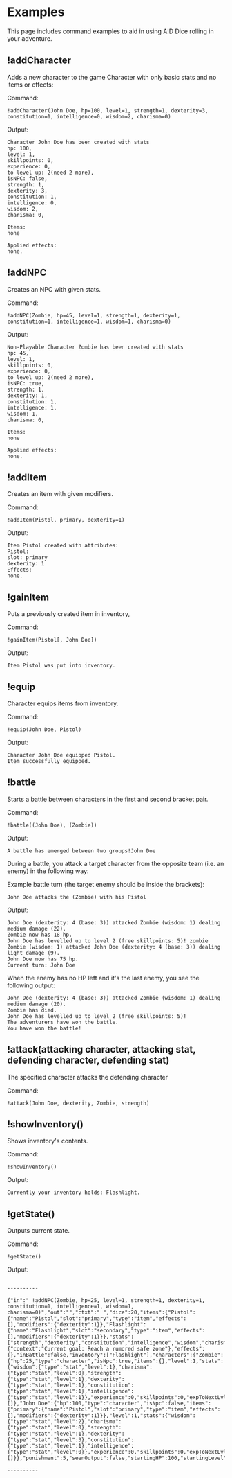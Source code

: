 # Examples

This page includes command examples to aid in using AID Dice rolling in your adventure.


## !addCharacter
Adds a new character to the game
Character with only basic stats and no items or effects:

Command: 
```
!addCharacter(John Doe, hp=100, level=1, strength=1, dexterity=3, constitution=1, intelligence=0, wisdom=2, charisma=0)
```

Output:
```
Character John Doe has been created with stats
hp: 100,
level: 1,
skillpoints: 0,
experience: 0,
to level up: 2(need 2 more),
isNPC: false,
strength: 1,
dexterity: 3,
constitution: 1,
intelligence: 0,
wisdom: 2,
charisma: 0,

Items:
none

Applied effects:
none.
```

## !addNPC
Creates an NPC with given stats.

Command:

```
!addNPC(Zombie, hp=45, level=1, strength=1, dexterity=1, constitution=1, intelligence=1, wisdom=1, charisma=0)
```

Output:
```
Non-Playable Character Zombie has been created with stats
hp: 45,
level: 1,
skillpoints: 0,
experience: 0,
to level up: 2(need 2 more),
isNPC: true,
strength: 1,
dexterity: 1,
constitution: 1,
intelligence: 1,
wisdom: 1,
charisma: 0,

Items:
none

Applied effects:
none.
```


## !addItem
Creates an item with given modifiers.

Command:

```
!addItem(Pistol, primary, dexterity=1)
```

Output:
```
Item Pistol created with attributes:
Pistol:
slot: primary
dexterity: 1
Effects:
none.
```

## !gainItem
Puts a previously created item in inventory,

Command:

```
!gainItem(Pistol[, John Doe])
```

Output:

```
Item Pistol was put into inventory.
```

## !equip
Character equips items from inventory.


Command:

```
!equip(John Doe, Pistol)
```

Output:

```
Character John Doe equipped Pistol.
Item successfully equipped.
```


## !battle
Starts a battle between characters in the first and second bracket pair.

Command:
```
!battle((John Doe), (Zombie))
```

Output:
```
A battle has emerged between two groups!John Doe
```

During a battle, you attack a target character from the opposite team (i.e. an enemy) in the following way:

Example battle turn (the target enemy should be inside the brackets):
```
John Doe attacks the (Zombie) with his Pistol
```

Output:
```
John Doe (dexterity: 4 (base: 3)) attacked Zombie (wisdom: 1) dealing medium damage (22).
Zombie now has 18 hp.
John Doe has levelled up to level 2 (free skillpoints: 5)! zombie
Zombie (wisdom: 1) attacked John Doe (dexterity: 4 (base: 3)) dealing light damage (9).
John Doe now has 75 hp.
Current turn: John Doe
```

When the enemy has no HP left and it's the last enemy, you see the following output:
```
John Doe (dexterity: 4 (base: 3)) attacked Zombie (wisdom: 1) dealing medium damage (20).
Zombie has died.
John Doe has levelled up to level 2 (free skillpoints: 5)!
The adventurers have won the battle.
You have won the battle!
```


## !attack(attacking character, attacking stat, defending character, defending stat)
The specified character attacks the defending character

Command:
```
!attack(John Doe, dexterity, Zombie, strength)
```


## !showInventory()
Shows inventory's contents.

Command:
```
!showInventory()
```

Output:
```
Currently your inventory holds: Flashlight.
```

## !getState()
Outputs current state. 

Command:
```
!getState()
```

Output:
```

----------

{"in":" !addNPC(Zombie, hp=25, level=1, strength=1, dexterity=1, constitution=1, intelligence=1, wisdom=1, charisma=0)","out":"","ctxt":" ","dice":20,"items":{"Pistol":{"name":"Pistol","slot":"primary","type":"item","effects":[],"modifiers":{"dexterity":1}},"Flashlight":{"name":"Flashlight","slot":"secondary","type":"item","effects":[],"modifiers":{"dexterity":1}}},"stats":["strength","dexterity","constitution","intelligence","wisdom","charisma"],"memory":{"context":"Current goal: Reach a rumored safe zone"},"effects":{},"inBattle":false,"inventory":["Flashlight"],"characters":{"Zombie":{"hp":25,"type":"character","isNpc":true,"items":{},"level":1,"stats":{"wisdom":{"type":"stat","level":1},"charisma":{"type":"stat","level":0},"strength":{"type":"stat","level":1},"dexterity":{"type":"stat","level":1},"constitution":{"type":"stat","level":1},"intelligence":{"type":"stat","level":1}},"experience":0,"skillpoints":0,"expToNextLvl":2,"activeEffects":[]},"John Doe":{"hp":100,"type":"character","isNpc":false,"items":{"primary":{"name":"Pistol","slot":"primary","type":"item","effects":[],"modifiers":{"dexterity":1}}},"level":1,"stats":{"wisdom":{"type":"stat","level":2},"charisma":{"type":"stat","level":0},"strength":{"type":"stat","level":1},"dexterity":{"type":"stat","level":3},"constitution":{"type":"stat","level":1},"intelligence":{"type":"stat","level":0}},"experience":0,"skillpoints":0,"expToNextLvl":2,"activeEffects":[]}},"punishment":5,"seenOutput":false,"startingHP":100,"startingLevel":1,"skillpointsOnLevelUp":5,"runEffectsOutsideBattle":false}

----------

```
